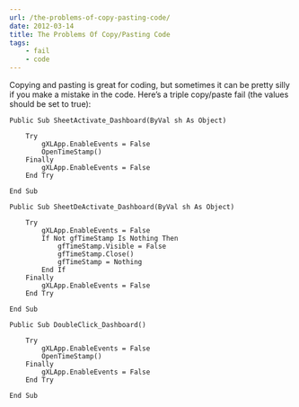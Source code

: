```yaml
---
url: /the-problems-of-copy-pasting-code/
date: 2012-03-14
title: The Problems Of Copy/Pasting Code
tags:
    - fail
    - code
---
```


Copying and pasting is great for coding, but sometimes it can be pretty silly if you make a mistake in the code. Here’s a triple copy/paste fail (the values should be set to true):

``` vbscript
Public Sub SheetActivate_Dashboard(ByVal sh As Object)

    Try
        gXLApp.EnableEvents = False
        OpenTimeStamp()
    Finally
        gXLApp.EnableEvents = False
    End Try

End Sub

Public Sub SheetDeActivate_Dashboard(ByVal sh As Object)

    Try
        gXLApp.EnableEvents = False
        If Not gfTimeStamp Is Nothing Then
            gfTimeStamp.Visible = False
            gfTimeStamp.Close()
            gfTimeStamp = Nothing
        End If
    Finally
        gXLApp.EnableEvents = False
    End Try

End Sub

Public Sub DoubleClick_Dashboard()

    Try
        gXLApp.EnableEvents = False
        OpenTimeStamp()
    Finally
        gXLApp.EnableEvents = False
    End Try

End Sub
```
